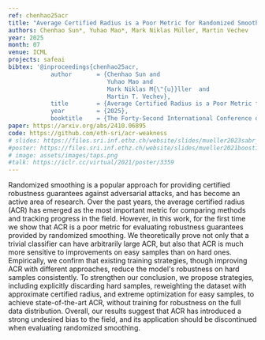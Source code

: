 ```yaml
---
ref: chenhao25acr
title: "Average Certified Radius is a Poor Metric for Randomized Smoothing"
authors: Chenhao Sun*, Yuhao Mao*, Mark Niklas Müller, Martin Vechev
year: 2025
month: 07
venue: ICML
projects: safeai
bibtex: '@inproceedings{chenhao25acr,
			author       = {Chenhao Sun and
                            Yuhao Mao and
							Mark Niklas M{\"{u}}ller  and
							Martin T. Vechev},
			title        = {Average Certified Radius is a Poor Metric for Randomized Smoothing},
			year         = {2025},
			booktitle    = {The Forty-Second International Conference on Machine Learning}'
paper: https://arxiv.org/abs/2410.06895
code: https://github.com/eth-sri/acr-weakness
# slides: https://files.sri.inf.ethz.ch/website/slides/mueller2023sabr_slides.pdf
#poster: https://files.sri.inf.ethz.ch/website/slides/mueller2021boosting_poster.pdf
# image: assets/images/taps.png
#talk: https://iclr.cc/virtual/2021/poster/3359
---
```


Randomized smoothing is a popular approach for providing certified robustness guarantees against adversarial attacks, and has become an active area of research. Over the past years, the average certified radius (ACR) has emerged as the most important metric for comparing methods and tracking progress in the field. However, in this work, for the first time we show that ACR is a poor metric for evaluating robustness guarantees provided by randomized smoothing. We theoretically prove not only that a trivial classifier can have arbitrarily large ACR, but also that ACR is much more sensitive to improvements on easy samples than on hard ones. Empirically, we confirm that existing training strategies, though improving ACR with different approaches, reduce the model's robustness on hard samples consistently. To strengthen our conclusion, we propose strategies, including explicitly discarding hard samples, reweighting the dataset with approximate certified radius, and extreme optimization for easy samples, to achieve state-of-the-art ACR, without training for robustness on the full data distribution. Overall, our results suggest that ACR has introduced a strong undesired bias to the field, and its application should be discontinued when evaluating randomized smoothing.